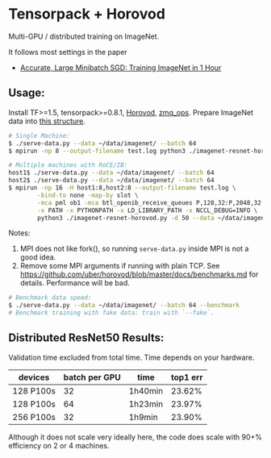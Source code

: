 
# Tensorpack + Horovod

Multi-GPU / distributed training on ImageNet.

It follows most settings in the paper
+ [Accurate, Large Minibatch SGD: Training ImageNet in 1 Hour](https://arxiv.org/abs/1706.02677)

## Usage:

Install TF>=1.5, tensorpack>=0.8.1, [Horovod](https://github.com/uber/horovod), [zmq_ops](https://github.com/tensorpack/zmq_ops).
Prepare ImageNet data into [this structure](http://tensorpack.readthedocs.io/en/latest/modules/dataflow.dataset.html#tensorpack.dataflow.dataset.ILSVRC12).

```bash
# Single Machine:
$ ./serve-data.py --data ~/data/imagenet/ --batch 64
$ mpirun -np 8 --output-filename test.log python3 ./imagenet-resnet-horovod.py -d 50 --data ~/data/imagenet/ --batch 64
```

```bash
# Multiple machines with RoCE/IB:
host1$ ./serve-data.py --data ~/data/imagenet/ --batch 64
host2$ ./serve-data.py --data ~/data/imagenet/ --batch 64
$ mpirun -np 16 -H host1:8,host2:8 --output-filename test.log \
		-bind-to none -map-by slot \
		-mca pml ob1 -mca btl_openib_receive_queues P,128,32:P,2048,32:P,12288,32:P,65536,32 \
		-x PATH -x PYTHONPATH -x LD_LIBRARY_PATH -x NCCL_DEBUG=INFO \
		python3 ./imagenet-resnet-horovod.py -d 50 --data ~/data/imagenet/ --batch 64
```

Notes:
1. MPI does not like fork(), so running `serve-data.py` inside MPI is not a good idea.
2. Remove some MPI arguments if running with plain TCP.
   See https://github.com/uber/horovod/blob/master/docs/benchmarks.md for details.
	 Performance will be bad.

```bash
# Benchmark data speed:
$ ./serve-data.py --data ~/data/imagenet/ --batch 64 --benchmark
# Benchmark training with fake data: train with `--fake`.
```

## Distributed ResNet50 Results:

Validation time excluded from total time. Time depends on your hardware.

 |devices   | batch per GPU | time    | top1 err |
|   -       |    -          |    -										|   -      |
| 128 P100s |	32					  | 1h40min  								|  23.62%   |
| 128 P100s |	64					  | 1h23min  								|  23.97%   |
| 256 P100s |	32					  | 1h9min  								|  23.90%   |

Although it does not scale very ideally here, the code does scale with 90+% efficiency on 2 or 4 machines.
